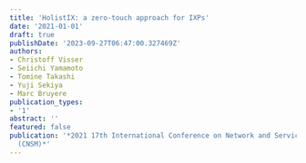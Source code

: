 ```yaml
---
title: 'HolistIX: a zero-touch approach for IXPs'
date: '2021-01-01'
draft: true
publishDate: '2023-09-27T06:47:00.327469Z'
authors:
- Christoff Visser
- Seiichi Yamamoto
- Tomine Takashi
- Yuji Sekiya
- Marc Bruyere
publication_types:
- '1'
abstract: ''
featured: false
publication: '*2021 17th International Conference on Network and Service Management
  (CNSM)*'
---
```


